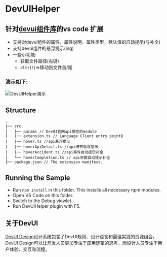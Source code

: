 # DevUIHelper
## 针对[devui组件库](https://devui.design/components/get-start)的vs code 扩展
- 支持对devui组件的属性，属性说明，属性类型，默认值的自动提示(与补全)
- 支持devui组件的悬浮提示(ing)
- 一些小功能:
    - 获取文件路径(右键)
    - `alt+[`/`]`=>移动到文件首/尾

### 演示如下:
![DevUIHelper演示](https://gitee.com/istarwyh/images/raw/master/1585274191_20200327095616237_17548.gif)

## Structure

```
.
├── src
│   ├── params // DevUI官网api属性的module
│   |── extension.ts // Language Client entry pointD
|   |── hover.ts //api悬浮提示
|   |── hoverApiDetail.ts //api细节悬浮提示
|   |── hoverAccident.ts //api事件自动提示补全
│   └── hoverCompletion.ts // api参数自动提示补全
├── package.json // The extension manifest.

```

## Running the Sample

- Run `npm install` in this folder. This installs all necessary npm modules.
- Open VS Code on this folder.
- Switch to the Debug viewlet.
- Run DevUIHelper plugin with F5. 

## 关于DevUI

[DevUI Design](https://devui.design/home)设计系统包含了DevUI规则、设计语言和最佳实践的资源组合。DevUI Design可以让开发人员更加专注于应用逻辑的思考，而设计人员专注于用户体验、交互和流程。
